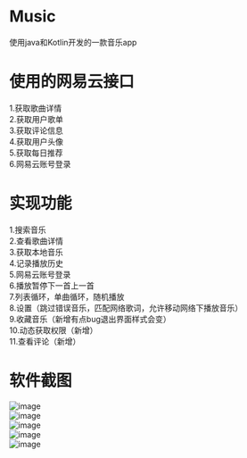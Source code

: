 # Music
使用java和Kotlin开发的一款音乐app
# 使用的网易云接口  
1.获取歌曲详情  
2.获取用户歌单   
3.获取评论信息  
4.获取用户头像  
5.获取每日推荐  
6.网易云账号登录
# 实现功能
1.搜索音乐       
2.查看歌曲详情    
3.获取本地音乐  
4.记录播放历史    
5.网易云账号登录   
6.播放暂停下一首上一首   
7.列表循环，单曲循环，随机播放  
8.设置（跳过错误音乐，匹配网络歌词，允许移动网络下播放音乐）   
9.收藏音乐（新增有点bug退出界面样式会变）   
10.动态获取权限（新增）    
11.查看评论（新增）    
# 软件截图
![image](https://github.com/liaojie1314/Music/blob/master/song.jpg)  
![image](https://github.com/liaojie1314/Music/blob/master/collection.jpg)   
![image](https://github.com/liaojie1314/Music/blob/master/search.jpg)   
![image](https://github.com/liaojie1314/Music/blob/master/home.jpg)   
![image](https://github.com/liaojie1314/Music/blob/master/player.jpg)  
